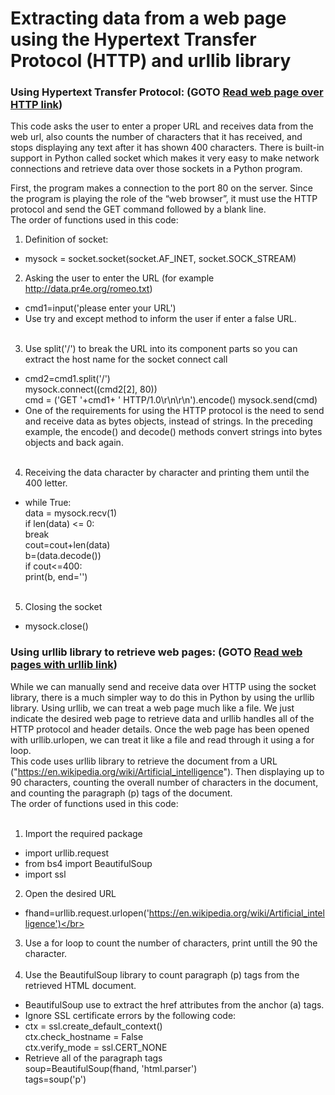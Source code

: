# Extracting data from a web page using the Hypertext Transfer Protocol (HTTP) and urllib library

### Using Hypertext Transfer Protocol: (GOTO [Read web page over HTTP link](https://github.com/Afsaneh-Karami/Python/blob/main/Network%20Programming/Read%20web%20page%20over%20HTTP)) </br>
This code asks the user to enter a proper URL and receives data from the web url, also counts the number of characters that it has received, and stops displaying any text after it has shown 400 characters. There is built-in support in Python called socket which makes it very easy to make network connections and retrieve data over those sockets in a Python program. 
<!---you can see a socket connection below:
![Capture](https://user-images.githubusercontent.com/78735911/142168312-f65de815-798a-4b68-92cf-99625d2ba78a.PNG)</br> --->

First, the program makes a connection to the port 80 on the server. Since the program is playing the role of the “web browser”, it must use the HTTP protocol and send the GET command followed by a blank line.</br>
The order of functions used in this code:
1. Definition of socket:
* mysock = socket.socket(socket.AF_INET, socket.SOCK_STREAM)</br>
2. Asking the user to enter the URL (for example http://data.pr4e.org/romeo.txt) 
* cmd1=input('please enter your URL') </br>
* Use try and except method to inform the user if enter a false URL.</br></br>
3. Use split('/') to break the URL into its component parts so you can extract the host name for the socket connect call
* cmd2=cmd1.split('/')</br>
 mysock.connect((cmd2[2], 80))</br>
 cmd = ('GET '+cmd1+ ' HTTP/1.0\r\n\r\n').encode()
 mysock.send(cmd)
 * One of the requirements for using the HTTP protocol is the need to send and receive data as bytes objects, instead of strings. In the preceding example, the encode() and decode() methods convert strings into bytes objects and back again.</br></br>
 4. Receiving the data character by character and printing them until the 400 letter.
* while True:</br>
        data = mysock.recv(1)</br>
        if len(data) <= 0:</br>
            break</br>
        cout=cout+len(data)</br>
        b=(data.decode())</br>
        if cout<=400:</br>
          print(b, end='') </br></br>
5. Closing the socket
* mysock.close()</br>
### Using urllib library to retrieve web pages: (GOTO [Read web pages with urllib link](https://github.com/Afsaneh-Karami/Python/blob/main/Network%20Programming/Read%20web%20pages%20with%20urllib)) </br>
While we can manually send and receive data over HTTP using the socket library, there is a much simpler way to do this in Python by using the urllib library.
Using urllib, we can treat a web page much like a file. We just indicate the desired web page to retrieve data and urllib handles all of the HTTP protocol and header details. Once the web page has been opened with urllib.urlopen, we can treat it like a file and read through it using a for loop. </br>
This code uses urllib library to retrieve the document from a URL ("https://en.wikipedia.org/wiki/Artificial_intelligence"). Then displaying up to 90 characters, counting the overall number of characters in the document, and counting the paragraph (p) tags of the document.</br>
The order of functions used in this code:</br></br>
1. Import the required package
* import urllib.request </br>
* from bs4 import BeautifulSoup
* import ssl </br>
2. Open the desired URL
* fhand=urllib.request.urlopen('https://en.wikipedia.org/wiki/Artificial_intelligence')</br>
3. Use a for loop to count the number of characters, print untill the 90 the character.</br></br>
4. Use the BeautifulSoup library to count paragraph (p) tags from the retrieved HTML document.
*  BeautifulSoup use to extract the href attributes from the anchor (a) tags.
*  Ignore SSL certificate errors by the following code:
*  ctx = ssl.create_default_context()  </br>
ctx.check_hostname = False  </br>
ctx.verify_mode = ssl.CERT_NONE  </br>
* Retrieve all of the paragraph tags</br>
  soup=BeautifulSoup(fhand, 'html.parser')</br>
  tags=soup('p')</br>








